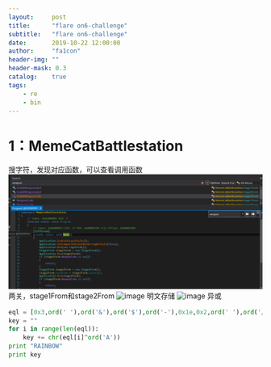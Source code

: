 ```yaml
---
layout:     post
title:      "flare on6-challenge"
subtitle:   "flare on6-challenge"
date:       2019-10-22 12:00:00
author:     "fa1con"
header-img: ""
header-mask: 0.3
catalog:    true
tags:
    - re
    - bin
---
```

# 1：MemeCatBattlestation
搜字符，发现对应函数，可以查看调用函数
![image](./picture/1.png)
两关，stage1From和stage2From
![image](https://github.com/fa1conn/fa1conn.github.io/tree/master/_posts/picture/3.png)
明文存储
![image](https://github.com/fa1conn/fa1conn.github.io/tree/master/_posts/picture/2.png)
异或
```python
eql = [0x3,ord(' '),ord('&'),ord('$'),ord('-'),0x1e,0x2,ord(' '),ord('/'),ord('/'),ord('.'),ord('/')]
key = ""
for i in range(len(eql)):
    key += chr(eql[i]^ord('A'))
print "RAINBOW"
print key
```